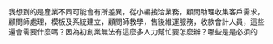 我想到的是產業不同可能會有所差異，從小編接洽業務，顧問助理收集客戶需求，顧問師處理，模板及系統建立，顧問師教學，售後維運服務，收款會計人員，這些還會需要什麼嗎？因為初創業無法有這麼多人力幫忙要怎麼辦？哪些是是必須的
